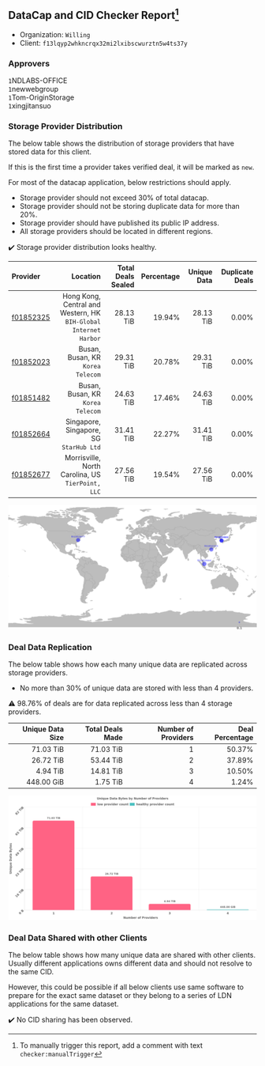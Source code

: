 ## DataCap and CID Checker Report[^1]
 - Organization: `Willing`
 - Client: `f13lqyp2whkncrqx32mi2lxibscwurztn5w4ts37y`
### Approvers
`1`NDLABS-OFFICE<br/>`1`newwebgroup<br/>`1`Tom-OriginStorage<br/>`1`xingjitansuo

### Storage Provider Distribution
The below table shows the distribution of storage providers that have stored data for this client.

If this is the first time a provider takes verified deal, it will be marked as `new`.

For most of the datacap application, below restrictions should apply.
 - Storage provider should not exceed 30% of total datacap.
 - Storage provider should not be storing duplicate data for more than 20%.
 - Storage provider should have published its public IP address.
 - All storage providers should be located in different regions.

✔️ Storage provider distribution looks healthy.

| Provider                                              |                                                            Location | Total Deals Sealed | Percentage | Unique Data | Duplicate Deals |
| :---------------------------------------------------- | ------------------------------------------------------------------: | -----------------: | ---------: | ----------: | --------------: |
| [f01852325](https://filfox.info/en/address/f01852325) | Hong Kong, Central and Western, HK<br/>`BIH-Global Internet Harbor` |          28.13 TiB |     19.94% |   28.13 TiB |           0.00% |
| [f01852023](https://filfox.info/en/address/f01852023) |                                Busan, Busan, KR<br/>`Korea Telecom` |          29.31 TiB |     20.78% |   29.31 TiB |           0.00% |
| [f01851482](https://filfox.info/en/address/f01851482) |                                Busan, Busan, KR<br/>`Korea Telecom` |          24.63 TiB |     17.46% |   24.63 TiB |           0.00% |
| [f01852664](https://filfox.info/en/address/f01852664) |                          Singapore, Singapore, SG<br/>`StarHub Ltd` |          31.41 TiB |     22.27% |   31.41 TiB |           0.00% |
| [f01852677](https://filfox.info/en/address/f01852677) |                Morrisville, North Carolina, US<br/>`TierPoint, LLC` |          27.56 TiB |     19.54% |   27.56 TiB |           0.00% |

![Provider Distribution](https://raw.githubusercontent.com/data-preservation-programs/filplus-checker-assets/main/filecoin-project/filecoin-plus-large-datasets/issues/897/1672502673429.png)
### Deal Data Replication
The below table shows how each many unique data are replicated across storage providers.
- No more than 30% of unique data are stored with less than 4 providers.

⚠️ 98.76% of deals are for data replicated across less than 4 storage providers.

| Unique Data Size | Total Deals Made | Number of Providers | Deal Percentage |
| ---------------: | ---------------: | ------------------: | --------------: |
|        71.03 TiB |        71.03 TiB |                   1 |          50.37% |
|        26.72 TiB |        53.44 TiB |                   2 |          37.89% |
|         4.94 TiB |        14.81 TiB |                   3 |          10.50% |
|       448.00 GiB |         1.75 TiB |                   4 |           1.24% |

![Replication Distribution](https://raw.githubusercontent.com/data-preservation-programs/filplus-checker-assets/main/filecoin-project/filecoin-plus-large-datasets/issues/897/1672502674244.png)
### Deal Data Shared with other Clients
The below table shows how many unique data are shared with other clients.
Usually different applications owns different data and should not resolve to the same CID.

However, this could be possible if all below clients use same software to prepare for the exact same dataset or they belong to a series of LDN applications for the same dataset.

✔️ No CID sharing has been observed.

[^1]: To manually trigger this report, add a comment with text `checker:manualTrigger`
